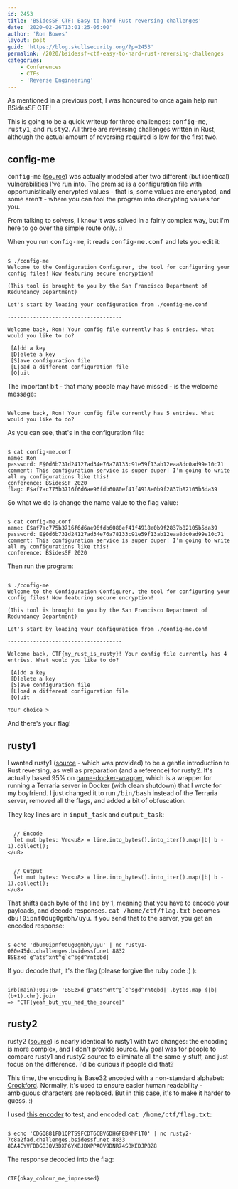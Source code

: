 ```yaml
---
id: 2453
title: 'BSidesSF CTF: Easy to hard Rust reversing challenges'
date: '2020-02-26T13:01:25-05:00'
author: 'Ron Bowes'
layout: post
guid: 'https://blog.skullsecurity.org/?p=2453'
permalink: /2020/bsidessf-ctf-easy-to-hard-rust-reversing-challenges
categories:
    - Conferences
    - CTFs
    - 'Reverse Engineering'
---
```


As mentioned in a previous post, I was honoured to once again help run BSidesSF CTF!

This is going to be a quick writeup for three challenges: <tt>config-me</tt>, <tt>rusty1</tt>, and <tt>rusty2</tt>. All three are reversing challenges written in Rust, although the actual amount of reversing required is low for the first two.

## config-me

<tt>config-me</tt> ([source](https://github.com/BSidesSF/ctf-2020-release/blob/master/config-me/challenge/src/main.rs)) was actually modeled after two different (but identical) vulnerabilities I've run into. The premise is a configuration file with opportunistically encrypted values - that is, some values are encrypted, and some aren't - where you can fool the program into decrypting values for you.

From talking to solvers, I know it was solved in a fairly complex way, but I'm here to go over the simple route only. :)

When you run <tt>config-me</tt>, it reads <tt>config-me.conf</tt> and lets you edit it:

```

$ ./config-me 
Welcome to the Configuration Configurer, the tool for configuring your config files! Now featuring secure encryption!

(This tool is brought to you by the San Francisco Department of Redundancy Department)

Let's start by loading your configuration from ./config-me.conf

------------------------------------

Welcome back, Ron! Your config file currently has 5 entries. What would you like to do?

 [A]dd a key
 [D]elete a key
 [S]ave configuration file
 [L]oad a different configuration file
 [Q]uit
```

The important bit - that many people may have missed - is the welcome message:

```

Welcome back, Ron! Your config file currently has 5 entries. What would you like to do?
```

As you can see, that's in the configuration file:

```

$ cat config-me.conf
name: Ron
password: E$0d6b731d24127ad34e76a78133c91e59f13ab12eaa8dc0ad99e10c71
comment: This configuration service is super duper! I'm going to write all my configurations like this!
conference: BSidesSF 2020
flag: E$af7ac775b3716f6d6ae96fdb6080ef41f4918e0b9f2837b82105b5da39
```

So what we do is change the name value to the flag value:

```

$ cat config-me.conf
name: E$af7ac775b3716f6d6ae96fdb6080ef41f4918e0b9f2837b82105b5da39
password: E$0d6b731d24127ad34e76a78133c91e59f13ab12eaa8dc0ad99e10c71
comment: This configuration service is super duper! I'm going to write all my configurations like this!
conference: BSidesSF 2020
```

Then run the program:

```

$ ./config-me 
Welcome to the Configuration Configurer, the tool for configuring your config files! Now featuring secure encryption!

(This tool is brought to you by the San Francisco Department of Redundancy Department)

Let's start by loading your configuration from ./config-me.conf

------------------------------------

Welcome back, CTF{my_rust_is_rusty}! Your config file currently has 4 entries. What would you like to do?

 [A]dd a key
 [D]elete a key
 [S]ave configuration file
 [L]oad a different configuration file
 [Q]uit

Your choice > 
```

And there's your flag!

## rusty1

I wanted rusty1 ([source](https://github.com/BSidesSF/ctf-2020-release/blob/master/rusty1/challenge/src/src/main.rs) - which was provided) to be a gentle introduction to Rust reversing, as well as preparation (and a reference) for rusty2. It's actually based 95% on [game-docker-wrapper](https://github.com/iagox86/game-docker-wrapper), which is a wrapper for running a Terraria server in Docker (with clean shutdown) that I wrote for my boyfriend. I just changed it to run <tt>/bin/bash</tt> instead of the Terraria server, removed all the flags, and added a bit of obfuscation.

They key lines are in <tt>input\_task</tt> and <tt>output\_task</tt>:

```

  // Encode
  let mut bytes: Vec<u8> = line.into_bytes().into_iter().map(|b| b - 1).collect();
</u8>
```

```

  // Output
  let mut bytes: Vec<u8> = line.into_bytes().into_iter().map(|b| b - 1).collect();
</u8>
```

That shifts each byte of the line by 1, meaning that you have to encode your payloads, and decode responses. <tt>cat /home/ctf/flag.txt</tt> becomes <tt>dbu!0ipnf0dug0gmbh/uyu</tt>. If you send that to the server, you get an encoded response:

```

$ echo 'dbu!0ipnf0dug0gmbh/uyu' | nc rusty1-080e45dc.challenges.bsidessf.net 8832
BSEzxd`g^ats^xnt^g`c^sgd^rntqbd|
```

If you decode that, it's the flag (please forgive the ruby code :) ):

```

irb(main):007:0> 'BSEzxd`g^ats^xnt^g`c^sgd^rntqbd|'.bytes.map {|b| (b+1).chr}.join
=> "CTF{yeah_but_you_had_the_source}"
```

## rusty2

rusty2 ([source](https://github.com/BSidesSF/ctf-2020-release/blob/master/rusty2/challenge/src/src/main.rs)) is nearly identical to rusty1 with two changes: the encoding is more complex, and I don't provide source. My goal was for people to compare rusty1 and rusty2 source to eliminate all the same-y stuff, and just focus on the difference. I'd be curious if people did that?

This time, the encoding is Base32 encoded with a non-standard alphabet: [Crockford](https://en.wikipedia.org/wiki/Base32#Crockford's_Base32). Normally, it's used to ensure easier human readability - ambiguous characters are replaced. But in this case, it's to make it harder to guess. :)

I used [this encoder](https://www.dcode.fr/crockford-base-32-encoding) to test, and encoded <tt>cat /home/ctf/flag.txt</tt>:

```

$ echo 'CDGQ881FD1QPTS9FCDT6CBV6DHGPEBKMF1T0' | nc rusty2-7c8a2fad.challenges.bsidessf.net 8833
8DA4CYVFDDGQJQV3DXP6YXBJBXPPAQV9DNR74SBKEDJP8Z8
```

The response decoded into the flag:

```

CTF{okay_colour_me_impressed}
```